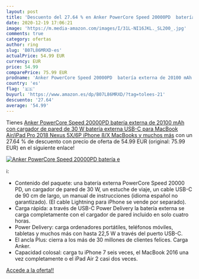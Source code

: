 ```yaml
---
layout: post
title: 'Descuento del 27.64 % en Anker PowerCore Speed 20000PD  batería e'
date: 2020-12-19 17:06:21
image: 'https://m.media-amazon.com/images/I/31L-NI16JKL._SL200_.jpg'
comments: true
category: ofertas
author: ring
slug: 'B07L86MRXD-es'
actualPrice: 54.99 EUR
currency: EUR
price: 54.99
comparePrice: 75.99 EUR
prodname: 'Anker PowerCore Speed 20000PD  batería externa de 20100 mAh con cargador de pared de 30 W  batería externa USB-C  para MacBook Air/iPad Pro 2018  Nexus 5X/6P  iPhone 8/X  MacBooks y muchos más'
country: 'es'
flag: '🇪🇸'
buyurl: 'https://www.amazon.es/dp/B07L86MRXD/?tag=tolees-21'
descuento: '27.64'
average: '54.99'
---
```


Tienes [Anker PowerCore Speed 20000PD  batería externa de 20100 mAh con cargador de pared de 30 W  batería externa USB-C  para MacBook Air/iPad Pro 2018  Nexus 5X/6P  iPhone 8/X  MacBooks y muchos más](https://www.amazon.es/dp/B07L86MRXD/?tag=tolees-21) con un 27.64 % de descuento con precio de oferta de 54.99 EUR (original: 75.99 EUR) en el siguiente enlace!

[![Anker PowerCore Speed 20000PD  batería e](https://m.media-amazon.com/images/I/31L-NI16JKL._SL200_.jpg)](https://www.amazon.es/dp/B07L86MRXD/?tag=tolees-21)

ℹ️:

- Contenido del paquete: una batería externa PowerCore Speed 20000 PD, un cargador de pared de 30 W, un estuche de viaje, un cable USB-C de 90 cm de largo, un manual de instrucciones (idioma español no garantizado). (El cable Lightning para iPhone se vende por separado).
- Carga rápida: a través de USB-C Power Delivery la batería externa se carga completamente con el cargador de pared incluido en solo cuatro horas.
- Power Delivery: carga ordenadores portátiles, teléfonos móviles, tabletas y muchos más con hasta 22,5 W a través del puerto USB-C.
- El ancla Plus: cierra a los más de 30 millones de clientes felices. Carga Anker.
- Capacidad colosal: carga tu iPhone 7 seis veces, el MacBook 2016 una vez completamente o el iPad Air 2 casi dos veces.

[Accede a la oferta!!](https://www.amazon.es/dp/B07L86MRXD/?tag=tolees-21)
